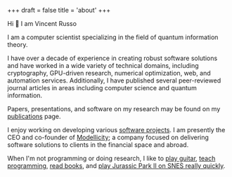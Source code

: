+++
draft = false
title = 'about'
+++

Hi 👋 I am Vincent Russo

I am a computer scientist specializing in the field of quantum information theory.

I have over a decade of experience in creating robust software solutions and have worked in a wide variety of technical
domains, including cryptography, GPU-driven research, numerical optimization, web, and automation services.
Additionally, I have published several peer-reviewed journal articles in areas including computer science and quantum
information.

Papers, presentations, and software on my research may be found on my [publications](/publications) page.

I enjoy working on developing various [software projects](/projects).
I am presently the CEO and co-founder of [Modellicity](https://www.modellicity.com/); a company focused on delivering software solutions to clients in the financial space and abroad.

When I'm not programming or doing research, I like to [play guitar](https://www.youtube.com/watch?v=DpjVJ76pLMY), [teach programming](http://bit.ly/lucidcode), [read books](https://www.goodreads.com/captainhampton), and [play Jurassic Park II on SNES really quickly](http://speeddemosarchive.com/JurassicPark2SNES.html).
